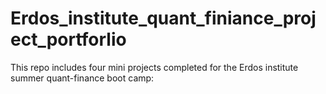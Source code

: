 # Erdos_institute_quant_finiance_project_portforlio
This repo includes four mini projects completed for the Erdos institute summer quant-finance boot camp:
